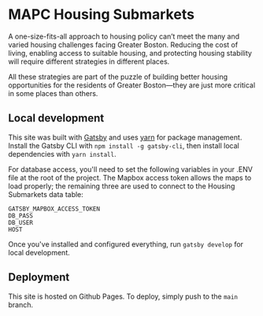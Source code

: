 # MAPC Housing Submarkets

A one-size-fits-all approach to housing policy can’t meet the many and varied housing challenges facing Greater Boston. Reducing the cost of living, enabling access to suitable housing, and protecting housing stability will require different strategies in different places.

All these strategies are part of the puzzle of building better housing opportunities for the residents of Greater Boston—they are just more critical in some places than others.

## Local development
This site was built with [Gatsby](https://www.gatsbyjs.com) and uses [yarn](https://yarnpkg.com/) for package management. Install the Gatsby CLI with `npm install -g gatsby-cli`, then install local dependencies with `yarn install`.

For database access, you'll need to set the following variables in your .ENV file at the root of the project. The Mapbox access token allows the maps to load properly; the remaining three are used to connect to the Housing Submarkets data table:

```
GATSBY_MAPBOX_ACCESS_TOKEN
DB_PASS
DB_USER
HOST
```

Once you've installed and configured everything, run `gatsby develop` for local development.

## Deployment
This site is hosted on Github Pages. To deploy, simply push to the `main` branch.